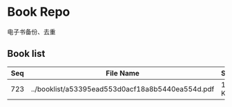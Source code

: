Book Repo
=========

电子书备份、去重

Book list
---------

| Seq | File Name | Size | MD5 |
| --- | --------- | ---- | --- |
| 723 | ../booklist/a53395ead553d0acf18a8b5440ea554d.pdf | 12 KB | a53395ead553d0acf18a8b5440ea554d | 
